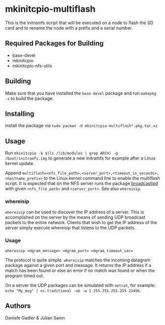 mkinitcpio-multiflash
=====================
This is the initramfs script that will be executed on a node to flash the SD card and to rename the node with a prefix and a serial number. 

Required Packages for Building
------------------------------
* base-devel
* mkinitcpio
* mkinitcpio-nfs-utils

Building
--------
Make sure that you have installed the `base-devel` package and run `makepkg -s` to build the package.

Installing
----------
Install the package via `sudo pacman -U mkinitcpio-multiflash*.pkg.tar.xz`

Usage
-----
Run `mkinitcpio -k $(ls /lib/modules | grep ARCH) -g /boot/initramfs.img` to generate a new initramfs for example after a Linux kernel update.

Append `multiflash=<nfs_file_path>,<server_port>,<timeout_in_seconds>,<hostname_prefix>` to the Linux kernel command line to enable the multiflash script.
It is expected that on the NFS server runs the package [broadcastipd](https://github.com/j54n1n/alarm-broadcastipd) with given `<nfs_file_path>` and `<server_port>`. See also `whereisip`.

### whereisip

`whereisip` can be used to discover the IP address of a server.
This is accomplished on the server by the means of sending UDP broadcast packets to the entire network.
Clients that wish to get the IP address of the server simply execute whereisip that listens to the UDP packets.

### Usage

`whereisip <dgram_message> <dgram_port> <dgram_timeout_sec>`

The protocol is quite simple. `whereisip` matches the incoming datagram package against a given port and message.
It returns the IP address if a match has been found or else an error if no match was found or when the program timed out.

On a server the UDP packages can be simulated with `netcat`, for example: `echo "My_msg" | nc.traditional -ub -w 1 255.255.255.255 23456`.

Authors
-------
Daniele Gadler & Julian Sanin
